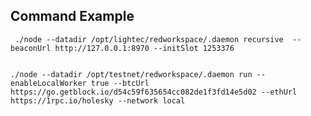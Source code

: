 ## Command Example

     ./node --datadir /opt/lightec/redworkspace/.daemon recursive  --beaconUrl http://127.0.0.1:8970 --initSlot 1253376


    ./node --datadir /opt/testnet/redworkspace/.daemon run --enableLocalWorker true --btcUrl https://go.getblock.io/d54c59f635654cc082de1f3fd14e5d02 --ethUrl https://1rpc.io/holesky --network local


    
    




